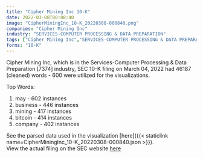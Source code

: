 ```yaml
---
title: "Cipher Mining Inc 10-K"
date: 2022-03-08T00:08:40
image: "CipherMiningInc_10-K_20220308-000840.png"
companies: "Cipher Mining Inc"
industry: "SERVICES-COMPUTER PROCESSING & DATA PREPARATION"
tags: ["Cipher Mining Inc","SERVICES-COMPUTER PROCESSING & DATA PREPARATION","03-04-2022","10-K"]
forms: "10-K"
---
```

Cipher Mining Inc, which is in the Services-Computer Processing & Data Preparation [7374] industry, SEC 10-K filing on March 04, 2022 had 46187 (cleaned) words - 600 were utilized for the visualizations.

Top Words:
1. may - 602 instances
2. business - 446 instances
3. mining - 417 instances
4. bitcoin - 414 instances
5. company - 402 instances


See the parsed data used in the visualization [here]({{< staticlink name=CipherMiningInc_10-K_20220308-000840.json >}}).  
View the actual filing on the SEC website [here](https://www.sec.gov/Archives/edgar/data/1819989/0000950170-22-002861.txt)